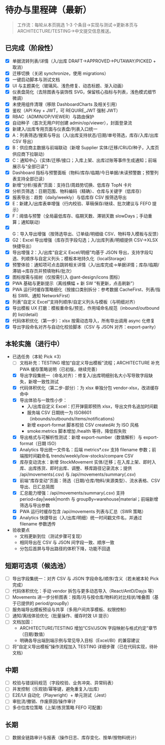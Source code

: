 # 待办与里程碑（最新）

> 工作流：每轮从本页挑选 1-3 个条目→实现与测试→更新本页与 ARCHITECTURE/TESTING→中文提交信息推送。

## 已完成（阶段性）
- [x] 单据流转列表/详情（入/出库 DRAFT→APPROVED→PUTAWAY/PICKED + 取消）
- [x] 迁移切换（关闭 synchronize，使用 migrations）
- [x] 一键启动脚本与测试文档
- [x] UI 与主题美化（玻璃风、浅色修复、动态标题、渐入动画）
- [x] 仪表盘简化（去除图表与装饰性 SVG，保留核心指标与列表，浅色模式细节微调）
- [x] 未使用组件清理（移除 DashboardCharts 及相关引用）
- [x] 鉴权（API Key + JWT，可 REQUIRE_JWT 强制 JWT）
- [x] RBAC（ADMIN/OP/VIEWER）与路由保护
- [x] 自动种子（首次无用户时创建 admin/op/viewer），封面登录流
- [x] 新建入/出库专用页面与仪表盘/列表入口统一
- [x] A：列表筛选/搜索与导出（入/出库支持状态/日期/单号筛选，库存/入库/出库 CSV 导出）
- [x] B：供应商主数据与前端联动（新增 Supplier 实体/迁移/CRUD/种子，入库页供应商下拉联动）
- [x] C：通知中心（实体/迁移/接口；入库上架、出库过账等事件生成通知；前端展示与“全部已读”）
- [x] Dashboard 指标与预警面板（物料/库存/临期/今日单据/未读预警数；预警列表支持全部已读）
- [x] 新增“分析/报表”页面：支持日/周趋势切换、低库存 TopN 卡片
- [x] 分析页筛选：日期范围、物料编码（精确）、仓库与关键字（低库存）
- [x] 报表导出：趋势（daily/weekly）与低库存 CSV 按筛选导出
- [x] E：新建入/出库表单增强（行内校验、草稿保存/继续、批次建议与 FEFO 提示）
- [x] F：阈值与预警（全局最低库存、临期天数、滞销天数 slowDays；手动重算；通知联动）
- [x] G：导入导出增强（按筛选导出、订单级/明细级 CSV、物料导入模板与反馈）
- [x] G2：Excel 导出增强（库存页字段勾选；入/出库列表/明细提供 CSV→XLSX 快捷导出）
- [x] 导出增强 2：入/出库“自定义 Excel/明细”均基于 JSON 导出，支持字段勾选、列顺序与自定义列头；模板本地持久化（localStorage）
- [x] 预警体验：通知项可点击跳转相关详情（入/出库完成→单据详情；库存/临期/滞销→库存页并预填物料/批次）
- [x] 图标按需与摇树（仅按需引入 @ant-design/icons 图标）
- [x] PWA 基础与更新提示（离线横幅 + 新 SW “有更新，点击刷新”）
- [x] PWA 运行时缓存策略细化（按接口类别拆分：参考数据 CacheFirst、列表/指标 SWR、通知 NetworkFirst）
- [x] 列表“自定义 Excel”支持列顺序/自定义列头与模板（与明细对齐）
- [x] 导出模板 UX 打磨：模板重命名/预览，作用域命名规范（inbound/outbound 的 list/detail）
- [x] 代码体积优化（第一步）：xlsx 按需动态导入，所有导出调用 async 化修复
- [x] 导出字段命名对齐与自动化校验脚本（CSV 与 JSON 对齐：export-parity）

## 本轮实施（进行中）
- 已选任务（本轮 Pick ≤3）
  - [ ] 文档补充：TESTING 增加“自定义导出模板”流程；ARCHITECTURE 补充 PWA 缓存策略说明（已初版，继续完善）
  - [x] 导出字段集统一（命名对齐）：修复入/出库明细别名大小写导致字段缺失，新增一致性测试
  - [x] 代码体积优化（第二步-部分）：为 xlsx 单独分包 vendor-xlsx，改进缓存命中
  - [x] 导出体验与一致性小步：
    - 入/出库自定义 Excel：打开弹窗即预热 xlsx，导出文件名追加时间戳
    - 服务端 CSV 日期统一为 ISO8601（inbounds/outbounds/items/notifications）
    - 新增 export-format 脚本校验 CSV createdAt 为 ISO 风格
    - smoke:metrics 脚本增加 /health 等待，降低假失败
  - [x] 导出格式与可解析性测试：新增 export-number（数值解析）与 export-format（日期 ISO）
  - [x] Analytics 导出统一文件名：后端 metrics*.csv 支持 filename 参数；前端按时间戳命名 trends/weekly/low-stocks/compare CSV
  - [x] 库存变动流水：新增 StockMovement 实体/迁移；在入库上架、即时入库、出库拣货、即时出库、调整、移库路径记录流水；提供 /api/movements(.csv) 与 /api/movements/summary(.csv)
  - [x] 前端“库存变动”页面：筛选（日期/仓库/物料/来源类型）、流水表格、CSV 导出、日汇总简图
  - [x] 汇总能力增强：/api/movements/summary(.csv) 支持 period=day|week|month 与 groupBy=warehouse|material；前端新增筛选与导出参数
  - [x] PWA 运行时缓存包含 /api/movements 列表与汇总（SWR 策略）
  - [x] Analytics 快捷导出（入/出库/明细）统一时间戳文件名，并通过 filename 参数透传

- 验收要点
  - 文档更新到位（测试步骤可复现）
  - 相同导出在 CSV 与 JSON 间字段一致、顺序一致
  - 分包后首屏与导出路径的体积下降，功能不回退

## 短期可选项（候选池）
- [ ] 导出字段集统一：对齐 CSV 与 JSON 字段命名/顺序/含义（若未被本轮 Pick 完成）
- [ ] 代码体积优化：手动 vendor 拆包与更多动态导入（React/AntD/Dayjs 等）
- [ ] Movements 进一步分析图表：按周/月与按仓库/物料的对比柱状/堆叠图（基于已提供的 period/groupBy）
- [ ] 服务端导出模板预设与共享（多用户间共享模板、权限控制）
- [ ] 通知/离线体验优化（批量操作、缓存时效 UI 提示）
 - [ ] 文档加固：
   - ARCHITECTURE/TESTING 增加“CSV/JSON 字段映射与格式约定”章节（日期/数值）
   - 明确各导出端到端示例与常见导入目标（Excel/BI）的兼容建议
  - [ ] 将“自定义导出模板”操作流程加入 TESTING 详细步骤（已在代码实现，待补文档）

## 中期
- [ ] 校验与错误码规范（字段校验、业务冲突、异常码表）
- [ ] 并发控制（乐观锁/幂等键，避免重复入/出库）
- [ ] E2E/UI 自动化（Playwright）+ 单元测试（Jest）
- [ ] 审批流/撤销、作废原因/操作审计
- [ ] 多仓位库位策略（上架/拣货策略 FEFO 可配置）

## 长期
- [ ] 数据全链路审计与报表（操作日志、库存变化、按单/按物料统计）